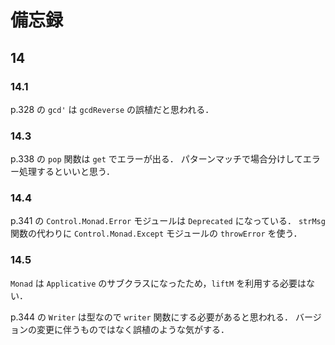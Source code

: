 # 備忘録

## 14

### 14.1

p.328 の `gcd'` は `gcdReverse` の誤植だと思われる．

### 14.3

p.338 の `pop` 関数は `get` でエラーが出る．
パターンマッチで場合分けしてエラー処理するといいと思う．

### 14.4

p.341 の `Control.Monad.Error` モジュールは `Deprecated` になっている．
`strMsg` 関数の代わりに `Control.Monad.Except` モジュールの `throwError` を使う．

### 14.5

`Monad` は `Applicative` のサブクラスになったため，`liftM` を利用する必要はない．

p.344 の `Writer` は型なので `writer` 関数にする必要があると思われる．
バージョンの変更に伴うものではなく誤植のような気がする．
